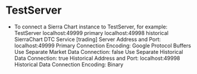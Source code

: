 TestServer
============

-   To connect a Sierra Chart instance to TestServer, for example:
	TestServer 
	    localhost:49999 primary
		localhost:49998 historical
	SierraChart DTC Service [trading] 
	    Server Address and Port: localhost:49999
		Primary Connection Encoding: Google Protocol Buffers
		Use Separate Market Data Connection: false
		Use Separate Historical Data Connection: true
		Historical Address and Port: localhost:49998
		Historical Data Connection Encoding: Binary
	  



